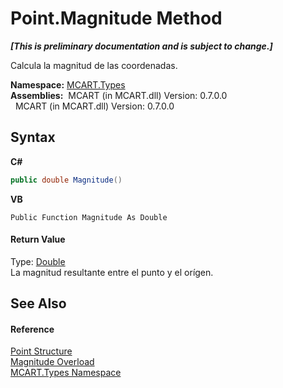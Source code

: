 # Point.Magnitude Method 
 _**\[This is preliminary documentation and is subject to change.\]**_

Calcula la magnitud de las coordenadas.

**Namespace:**&nbsp;<a href="c5168ca1-3831-8d0b-91b8-6ec8e54f9c51">MCART.Types</a><br />**Assemblies:**&nbsp;&nbsp;MCART (in MCART.dll) Version: 0.7.0.0<br />&nbsp;&nbsp;MCART (in MCART.dll) Version: 0.7.0.0<br />

## Syntax

**C#**<br />
``` C#
public double Magnitude()
```

**VB**<br />
``` VB
Public Function Magnitude As Double
```


#### Return Value
Type: <a href="http://msdn2.microsoft.com/es-es/library/643eft0t" target="_blank">Double</a><br />La magnitud resultante entre el punto y el orígen.

## See Also


#### Reference
<a href="96c52a46-15c7-62ef-5b7a-5371b8695e0d">Point Structure</a><br /><a href="455b15eb-c7e7-cbba-02ea-768daa529d3d">Magnitude Overload</a><br /><a href="c5168ca1-3831-8d0b-91b8-6ec8e54f9c51">MCART.Types Namespace</a><br />